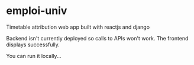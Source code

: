 # emploi-univ
Timetable attribution web app built with reactjs and django

Backend isn't currently deployed so calls to APIs won't work. The frontend displays successfully.

You can run it locally...
